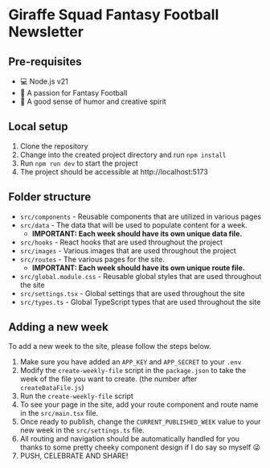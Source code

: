 # Giraffe Squad Fantasy Football Newsletter

## Pre-requisites

- 💻 Node.js v21
- 🏈 A passion for Fantasy Football
- 🤣 A good sense of humor and creative spirit

## Local setup

1. Clone the repository
2. Change into the created project directory and run `npm install`
3. Run `npm run dev` to start the project
4. The project should be accessible at http://localhost:5173

## Folder structure

- `src/components` - Reusable components that are utilized in various pages
- `src/data` - The data that will be used to populate content for a week.
  - **IMPORTANT: Each week should have its own unique data file.**
- `src/hooks` - React hooks that are used throughout the project
- `src/images` - Various images that are used throughout the project
- `src/routes` - The various pages for the site.
  - **IMPORTANT: Each week should have its own unique route file.**
- `src/global.module.css` - Reusable global styles that are used throughout the site
- `src/settings.tsx` - Global settings that are used throughout the site
- `src/types.ts` - Global TypeScript types that are used throughout the site

## Adding a new week

To add a new week to the site, please follow the steps below.

1. Make sure you have added an `APP_KEY` and `APP_SECRET` to your `.env`
2. Modify the `create-weekly-file` script in the `package.json` to take the week of the file you want to create. (the number after `createDataFile.js`)
3. Run the `create-weekly-file` script
4. To see your page in the site, add your route component and route name in the `src/main.tsx` file.
5. Once ready to publish, change the `CURRENT_PUBLISHED_WEEK` value to your new week in the `src/settings.ts` file.
6. All routing and navigation should be automatically handled for you thanks to some pretty cheeky component design if I do say so myself 😜
7. PUSH, CELEBRATE AND SHARE!
